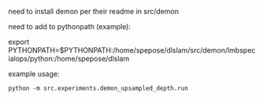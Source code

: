 need to install demon per their readme in src/demon

need to add to pythonpath (example):

export PYTHONPATH=$PYTHONPATH:/home/spepose/dlslam/src/demon/lmbspecialops/python:/home/spepose/dlslam

example usage:

`python -m src.experiments.demon_upsampled_depth.run`
